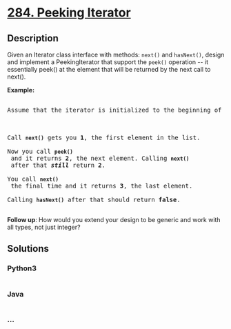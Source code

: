 # [284. Peeking Iterator](https://leetcode.com/problems/peeking-iterator)

## Description
<p>Given an Iterator class interface with methods: <code>next()</code> and <code>hasNext()</code>, design and implement a PeekingIterator that support the <code>peek()</code> operation -- it essentially peek() at the element that will be returned by the next call to next().</p>

<p><strong>Example:</strong></p>

<pre>
Assume that the iterator is initialized to the beginning of the list: <strong><code>[1,2,3]</code></strong>.

Call <strong><code>next()</code></strong> gets you <strong>1</strong>, the first element in the list.
Now you call <strong><code>peek()</code></strong> and it returns <strong>2</strong>, the next element. Calling <strong><code>next()</code></strong> after that <i><b>still</b></i> return <strong>2</strong>. 
You call <strong><code>next()</code></strong> the final time and it returns <strong>3</strong>, the last element. 
Calling <strong><code>hasNext()</code></strong> after that should return <strong>false</strong>.
</pre>

<p><b>Follow up</b>: How would you extend your design to be generic and work with all types, not just integer?</p>



## Solutions


### Python3

```python

```

### Java

```java

```

### ...
```

```
